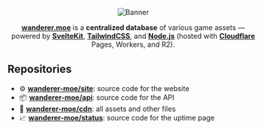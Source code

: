 <div align="center">

![Banner]

[**wanderer.moe**][wanderer.moe] is a **centralized database** of various game assets — powered by [**SvelteKit**](https://kit.svelte.dev/), [**TailwindCSS**](https://tailwindcss.com/), and [**Node.js**](https://nodejs.org/en) (hosted with [**Cloudflare**](https://www.cloudflare.com/) Pages, Workers, and R2).

</div>

## Repositories

- ⚙️ [**wanderer-moe/site**][Site]: source code for the website
- 📦️ [**wanderer-moe/api**][API]: source code for the API
- 📁 [**wanderer-moe/cdn**][CDN]: all assets and other files
- 📈 [**wanderer-moe/status**][Status]: source code for the uptime page

[Banner]: https://files.catbox.moe/ye77zq.svg
[wanderer.moe]: https://wanderer.moe
[Site]: https://github.com/wanderer-moe/site
[API]: https://github.com/wanderer-moe/api
[CDN]: https://github.com/wanderer-moe/cdn
[Status]: https://github.com/wanderer-moe/status
